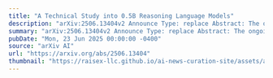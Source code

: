 ```yaml
---
title: "A Technical Study into 0.5B Reasoning Language Models"
description: "arXiv:2506.13404v2 Announce Type: replace Abstract: The ongoing evolution of language models has led to the development of large-scale architectures that demonstrate exceptional performance across a wide range of tasks. However, these models come with significant computational and energy demands, as well as potential privacy implications. In this context, Small Reasoning Language Models (SRLMs) with approximately 0.5 billion parameters present a compelling alternative due to their remarkable computational efficiency and cost effectiveness, particularly in resource-constrained environments. Despite these advantages, the limited capacity of 0.5 billion parameter models poses challenges in handling complex tasks such as mathematical reasoning and code generation. This research investigates various training strategies, including supervised fine-tuning (SFT), knowledge distillation (KD), and reinforcement learning (RL), as well as their hybrid implementations, to enhance the performance of 0.5B SRLMs. We analyze effective methodologies to bridge the performance gap between SRLMS and larger models and present insights into optimal training pipelines tailored for these smaller architectures. Through extensive experimental validation and analysis, our work aims to provide actionable recommendations for maximizing the reasoning capabilities of 0.5B models."
summary: "arXiv:2506.13404v2 Announce Type: replace Abstract: The ongoing evolution of language models has led to the development of large-scale architectures that demonstrate exceptional performance across a wide range of tasks. However, these models come with significant computational and energy demands, as well as potential privacy implications. In this context, Small Reasoning Language Models (SRLMs) with approximately 0.5 billion parameters present a compelling alternative due to their remarkable computational efficiency and cost effectiveness, particularly in resource-constrained environments. Despite these advantages, the limited capacity of 0.5 billion parameter models poses challenges in handling complex tasks such as mathematical reasoning and code generation. This research investigates various training strategies, including supervised fine-tuning (SFT), knowledge distillation (KD), and reinforcement learning (RL), as well as their hybrid implementations, to enhance the performance of 0.5B SRLMs. We analyze effective methodologies to bridge the performance gap between SRLMS and larger models and present insights into optimal training pipelines tailored for these smaller architectures. Through extensive experimental validation and analysis, our work aims to provide actionable recommendations for maximizing the reasoning capabilities of 0.5B models."
pubDate: "Mon, 23 Jun 2025 00:00:00 -0400"
source: "arXiv AI"
url: "https://arxiv.org/abs/2506.13404"
thumbnail: "https://raisex-llc.github.io/ai-news-curation-site/assets/arxiv.png"
---
```


